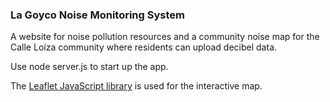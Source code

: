### La Goyco Noise Monitoring System

A website for noise pollution resources and a community noise map for the Calle Loíza community where residents can upload decibel data.

Use node server.js to start up the app.

The [Leaflet JavaScript library](https://leafletjs.com/) is used for the interactive map. 
